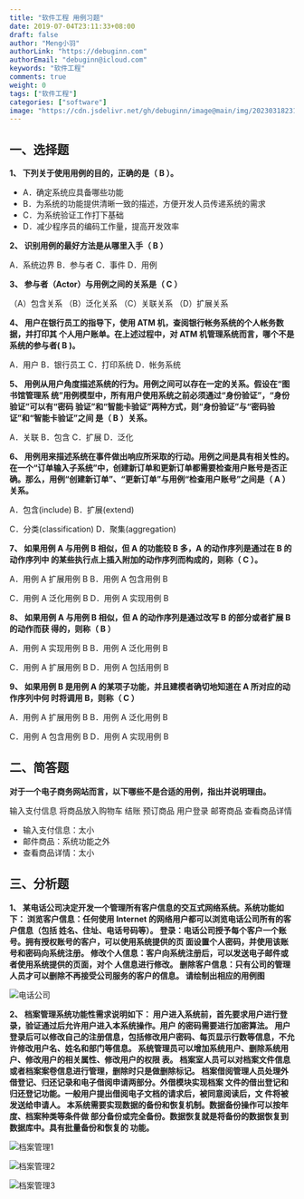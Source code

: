 ```yaml
---
title: "软件工程 用例习题"
date: 2019-07-04T23:11:33+08:00
draft: false
author: "Meng小羽"
authorLink: "https://debuginn.com"
authorEmail: "debuginn@icloud.com"
keywords: "软件工程"
comments: true
weight: 0
tags: ["软件工程"]
categories: ["software"]
image: "https://cdn.jsdelivr.net/gh/debuginn/image@main/img/202303182313879.jpg"
---
```


## 一、选择题

**1、 下列关于使用用例的目的，正确的是（ B ）。**

- A．确定系统应具备哪些功能 
- B．为系统的功能提供清晰一致的描述，方便开发人员传递系统的需求 
- C．为系统验证工作打下基础 
- D．减少程序员的编码工作量，提高开发效率

**2、 识别用例的最好方法是从哪里入手（ B ）**

A．系统边界     B．参与者     C．事件     D．用例

**3、 参与者（Actor）与用例之间的关系是（ C ）**

（A）包含关系 （B）泛化关系 （C）关联关系 （D）扩展关系

**4、 用户在银行员工的指导下，使用 ATM 机，查阅银行帐务系统的个人帐务数据，并打印其 个人用户账单。在上述过程中，对 ATM 机管理系统而言，哪个不是系统的参与者( B )。**

A．用户     B．银行员工     C．打印系统     D．帐务系统

**5、 用例从用户角度描述系统的行为。用例之间可以存在一定的关系。假设在“图书馆管理系 统”用例模型中，所有用户使用系统之前必须通过“身份验证”，“身份验证”可以有“密码 验证”和“智能卡验证”两种方式，则“身份验证”与“密码验证”和“智能卡验证”之间 是（ B ）关系。**

A．关联     B．包含     C．扩展     D．泛化

**6、 用例用来描述系统在事件做出响应所采取的行动。用例之间是具有相关性的。在一个“订单输入子系统”中，创建新订单和更新订单都需要检查用户账号是否正确。那么，用例“创建新订单”、“更新订单”与用例“检查用户账号”之间是（ A ）关系。**

A．包含(include)               B．扩展(extend)

C．分类(classification)     D．聚集(aggregation)

**7、 如果用例 A 与用例 B 相似，但 A 的功能较 B 多，A 的动作序列是通过在 B 的动作序列中 的某些执行点上插入附加的动作序列而构成的，则称（ C ）。**

A．用例 A 扩展用例 B         B．用例 A 包含用例 B

C．用例 A 泛化用例 B         D．用例 A 实现用例 B

**8、 如果用例 A 与用例 B 相似，但 A 的动作序列是通过改写 B 的部分或者扩展 B 的动作而获 得的，则称（ B ）**

A．用例 A 实现用例 B         B．用例 A 泛化用例 B

C．用例 A 扩展用例 B         D．用例 A 包括用例 B

**9、 如果用例 B 是用例 A 的某项子功能，并且建模者确切地知道在 A 所对应的动作序列中何 时将调用 B，则称（ C ）**

A．用例 A 扩展用例 B         B．用例 A 泛化用例 B

C．用例 A 包含用例 B         D．用例 A 实现用例 B

## 二、简答题

**对于一个电子商务网站而言，以下哪些不是合适的用例，指出并说明理由。**

输入支付信息         将商品放入购物车         结账         预订商品         用户登录         邮寄商品         查看商品详情

- 输入支付信息：太小
- 邮件商品：系统功能之外
- 查看商品详情：太小

## 三、分析题

**1、 某电话公司决定开发一个管理所有客户信息的交互式网络系统。系统功能如下：
浏览客户信息：任何使用 Internet 的网络用户都可以浏览电话公司所有的客户信息（包括 姓名、住址、电话号码等）。
登录：电话公司授予每个客户一个账号。拥有授权账号的客户，可以使用系统提供的页 面设置个人密码，并使用该账号和密码向系统注册。
修改个人信息：客户向系统注册后，可以发送电子邮件或者使用系统提供的页面，对个 人信息进行修改。
删除客户信息：只有公司的管理人员才可以删除不再接受公司服务的客户的信息。 请绘制出相应的用例图**

![电话公司](https://cdn.jsdelivr.net/gh/debuginn/image@main/img/202303182315280.png)

**2、 档案管理系统功能性需求说明如下：
用户进入系统前，首先要求用户进行登录，验证通过后允许用户进入本系统操作。用户 的密码需要进行加密算法。
用户登录后可以修改自己的注册信息，包括修改用户密码、每页显示行数等信息，不允 许修改用户名、姓名和部门等信息。
系统管理员可以增加系统用户、删除系统用户、修改用户的相关属性、修改用户的权限 表。
档案室人员可以对档案文件信息或者档案案卷信息进行管理，删除时只是做删除标记。
档案借阅管理人员处理外借登记、归还记录和电子借阅申请两部分。外借模块实现档案 文件的借出登记和归还登记功能。一般用户提出借阅电子文档的请求后，被同意阅读后，文 件将被发送给申请人。
本系统需要实现数据的备份和恢复机制。数据备份操作可以按年度、档案种类等条件做 部分备份或完全备份。数据恢复就是将备份的数据恢复到数据库中。具有批量备份和恢复的 功能。** 

![档案管理1](https://cdn.jsdelivr.net/gh/debuginn/image@main/img/202303182316896.png)

![档案管理2](https://cdn.jsdelivr.net/gh/debuginn/image@main/img/202303182317405.png)

![档案管理3](https://cdn.jsdelivr.net/gh/debuginn/image@main/img/202303182317895.png)